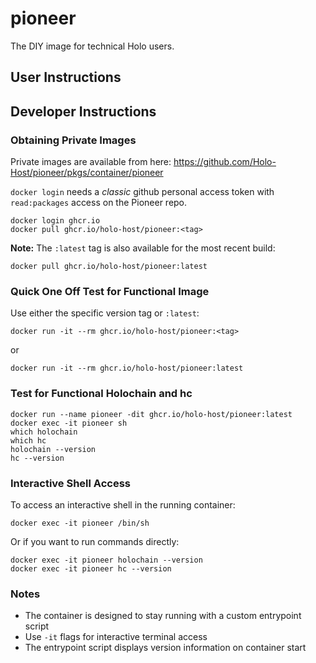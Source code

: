 # pioneer
The DIY image for technical Holo users.

## User Instructions

## Developer Instructions
### Obtaining Private Images
Private images are available from here:
https://github.com/Holo-Host/pioneer/pkgs/container/pioneer

`docker login` needs a *classic* github personal access token with `read:packages` access on the Pioneer repo.

```
docker login ghcr.io
docker pull ghcr.io/holo-host/pioneer:<tag>
```

**Note:** The `:latest` tag is also available for the most recent build:
```
docker pull ghcr.io/holo-host/pioneer:latest
```

### Quick One Off Test for Functional Image
Use either the specific version tag or `:latest`:
```
docker run -it --rm ghcr.io/holo-host/pioneer:<tag>
```
or
```
docker run -it --rm ghcr.io/holo-host/pioneer:latest
```

### Test for Functional Holochain and hc
```
docker run --name pioneer -dit ghcr.io/holo-host/pioneer:latest
docker exec -it pioneer sh
which holochain
which hc
holochain --version
hc --version
```

### Interactive Shell Access
To access an interactive shell in the running container:
```
docker exec -it pioneer /bin/sh
```

Or if you want to run commands directly:
```
docker exec -it pioneer holochain --version
docker exec -it pioneer hc --version
```

### Notes
- The container is designed to stay running with a custom entrypoint script
- Use `-it` flags for interactive terminal access
- The entrypoint script displays version information on container start

